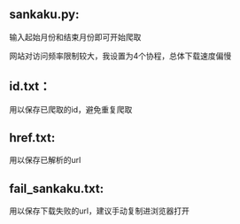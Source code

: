 ## sankaku.py:
输入起始月份和结束月份即可开始爬取

网站对访问频率限制较大，我设置为4个协程，总体下载速度偏慢

## id.txt：
用以保存已爬取的id，避免重复爬取

## href.txt:
用以保存已解析的url

## fail_sankaku.txt:
用以保存下载失败的url，建议手动复制进浏览器打开